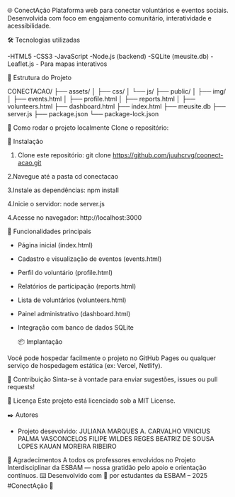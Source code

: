 🌐 ConectAção
Plataforma web para conectar voluntários e eventos sociais. Desenvolvida com foco em engajamento comunitário, interatividade e acessibilidade.

🛠️ Tecnologias utilizadas

-HTML5
-CSS3
-JavaScript
-Node.js (backend)
-SQLite (meusite.db)
-Leaflet.js - Para mapas interativos

📁 Estrutura do Projeto

CONECTACAO/
├── assets/
│   ├── css/
│   └── js/
├── public/
│   ├── img/
│   ├── events.html
│   ├── profile.html
│   ├── reports.html
│   ├── volunteers.html
├── dashboard.html
├── index.html
├── meusite.db
├── server.js
├── package.json
└── package-lock.json

🚀 Como rodar o projeto localmente
Clone o repositório:

🔧 Instalação

1. Clone este repositório:
git clone https://github.com/juuhcrvg/coonect-acao.git

2.Navegue até a pasta
cd conectacao

3.Instale as dependências:
npm install

4.Inicie o servidor:
node server.js

4.Acesse no navegador:
http://localhost:3000

📌 Funcionalidades principais
- Página inicial (index.html)
- Cadastro e visualização de eventos (events.html)
- Perfil do voluntário (profile.html)
- Relatórios de participação (reports.html)
- Lista de voluntários (volunteers.html)
- Painel administrativo (dashboard.html)
- Integração com banco de dados SQLite

  📦 Implantação

Você pode hospedar facilmente o projeto no GitHub Pages ou qualquer serviço de hospedagem estática (ex: Vercel, Netlify).

🤝 Contribuição
Sinta-se à vontade para enviar sugestões, issues ou pull requests!

📄 Licença
Este projeto está licenciado sob a MIT License.

✒️ Autores

- Projeto desevolvido:
JULIANA MARQUES A. CARVALHO
VINICIUS PALMA VASCONCELOS
FILIPE WILDES REGES
BEATRIZ DE SOUSA LOPES
KAUAN MOREIRA RIBEIRO

🔹 Agradecimentos
A todos os professores envolvidos no Projeto Interdisciplinar da ESBAM — 
nossa gratidão pelo apoio e orientação contínuos.
⌨️ Desenvolvido com 💙 por estudantes da ESBAM – 2025
#ConectAção 🚀


